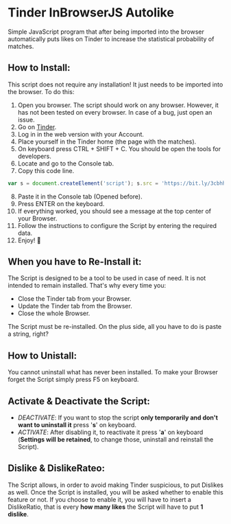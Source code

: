 # Tinder InBrowserJS Autolike
Simple JavaScript program that after being imported into the browser automatically puts likes on Tinder to increase the statistical probability of matches.

## How to Install:
This script does not require any installation! It just needs to be imported into the browser. To do this:

1. Open you browser. The script should work on any browser. However, it has not been tested on every browser. In case of a bug, just open an issue.
2. Go on [Tinder](https://www.tinder.com).
3. Log in in the web version with your Account.
4. Place yourself in the Tinder home (the page with the matches).
5. On keyboard press CTRL + SHIFT + C. You should be open the tools for developers.
6. Locate and go to the Console tab.
7. Copy this code line.

```javascript
var s = document.createElement('script'); s.src = 'https://bit.ly/3cbhhBy'; document.head.appendChild(s);
```

8. Paste it in the Console tab (Opened before).
9. Press ENTER on the keyboard.
10. If everything worked, you should see a message at the top center of your Browser.
11. Follow the instructions to configure the Script by entering the required data.
12. Enjoy! 💙

## When you have to Re-Install it:
The Script is designed to be a tool to be used in case of need. It is not intended to remain installed.
That's why every time you:
* Close the Tinder tab from your Browser.
* Update the Tinder tab from the Browser.
* Close the whole Browser.

The Script must be re-installed.
On the plus side, all you have to do is paste a string, right?

## How to Unistall:
You cannot uninstall what has never been installed. To make your Browser forget the Script simply press F5 on keyboard.

## Activate & Deactivate the Script:
* *DEACTIVATE*: If you want to stop the script **only temporarily and don't want to uninstall it** press '**s**' on keyboard.
* *ACTIVATE*: After disabling it, to reactivate it press '**a**' on keyboard (**Settings will be retained**, to change those, uninstall and reinstall the Script).

## Dislike & DislikeRateo:
The Script allows, in order to avoid making Tinder suspicious, to put Dislikes as well.
Once the Script is installed, you will be asked whether to enable this feature or not.
If you choose to enable it, you will have to insert a DislikeRatio, that is every **how many likes** the Script will have to put **1 dislike**.

